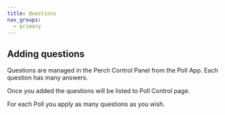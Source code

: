 ```yaml
---
title: Questions
nav_groups:
  - primary
---
```



## Adding questions

Questions are managed in the Perch Control Panel from the Poll App. Each question has many answers.

Once you added the questions will be listed to Poll Control page.

For each Poll you apply as many questions as you wish.
